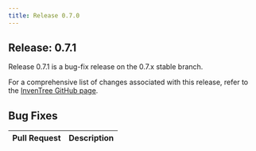 ```yaml
---
title: Release 0.7.0
---
```


## Release: 0.7.1

Release 0.7.1 is a bug-fix release on the 0.7.x stable branch.

For a comprehensive list of changes associated with this release, refer to the [InvenTree GitHub page](https://github.com/inventree/InvenTree/milestone/19).

## Bug Fixes

| Pull Request | Description |
| --- | --- |

